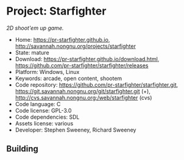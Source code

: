 # Project: Starfighter

_2D shoot'em up game._

- Home: https://pr-starfighter.github.io, http://savannah.nongnu.org/projects/starfighter
- State: mature
- Download: https://pr-starfighter.github.io/download.html, https://github.com/pr-starfighter/starfighter/releases
- Platform: Windows, Linux
- Keywords: arcade, open content, shootem
- Code repository: https://github.com/pr-starfighter/starfighter.git, https://git.savannah.nongnu.org/git/starfighter.git (+), http://cvs.savannah.nongnu.org:/web/starfighter (cvs)
- Code language: C
- Code license: GPL-3.0
- Code dependencies: SDL
- Assets license: various
- Developer: Stephen Sweeney, Richard Sweeney

## Building
